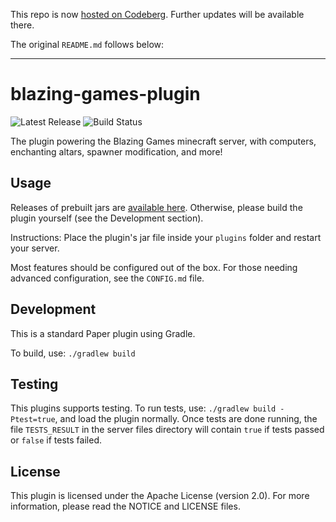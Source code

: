 This repo is now [hosted on Codeberg](https://codeberg.org/BlazingGames/blazing-games-plugin). Further updates will be available there.

The original `README.md` follows below:

---

# blazing-games-plugin

![Latest Release](https://git.ivycollective.dev/BlazingGames/blazing-games-plugin/badges/release.svg)
![Build Status](https://git.ivycollective.dev/BlazingGames/blazing-games-plugin/badges/workflows/build.yml/badge.svg?label=build+status)

The plugin powering the Blazing Games minecraft server, with computers, enchanting altars, spawner modification, and more!

## Usage

Releases of prebuilt jars are [available here](https://git.ivycollective.dev/BlazingGames/blazing-games-plugin/releases). Otherwise, please build the plugin yourself (see the Development section).

Instructions: Place the plugin's jar file inside your `plugins` folder and restart your server.

Most features should be configured out of the box. For those needing advanced configuration, see the `CONFIG.md` file.

## Development

This is a standard Paper plugin using Gradle.

To build, use: `./gradlew build`

## Testing

This plugins supports testing. To run tests, use: `./gradlew build -Ptest=true`, and load the plugin normally. Once tests are done running, the file `TESTS_RESULT` in the server files directory will contain `true` if tests passed or `false` if tests failed.

## License

This plugin is licensed under the Apache License (version 2.0). For more information, please read the NOTICE and LICENSE files.

